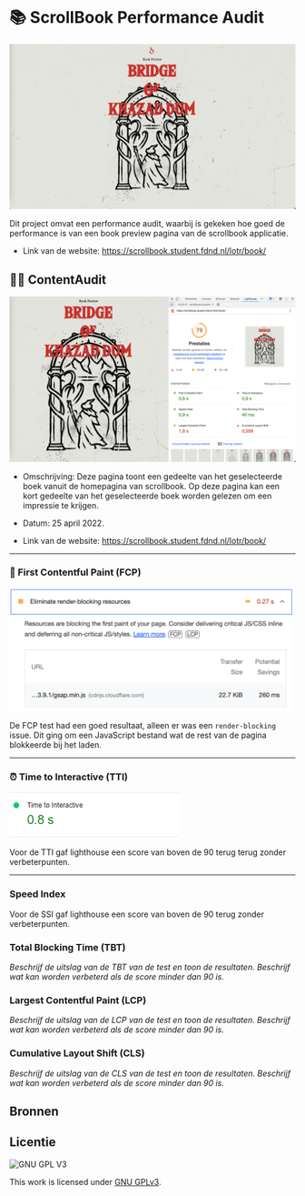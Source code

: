 # 📚 ScrollBook Performance Audit

<img width="800" src="https://github.com/boudewijnbout/performance-matters-performance-audit/blob/main/assets/Schermafbeelding%202022-04-25%20om%2012.55.06.png" />

Dit project omvat een performance audit, waarbij is gekeken hoe goed de performance is van een book preview pagina van de scrollbook applicatie.

- Link van de website: https://scrollbook.student.fdnd.nl/lotr/book/

## 🤘🏼 ContentAudit

<img width="800" src="https://github.com/boudewijnbout/performance-matters-performance-audit/blob/main/assets/Schermafbeelding%202022-04-25%20om%2012.53.07.png" />

- Omschrijving: Deze pagina toont een gedeelte van het geselecteerde boek vanuit de homepagina van scrollbook. Op deze pagina kan een kort gedeelte van het geselecteerde boek worden gelezen om een impressie te krijgen.

- Datum: 25 april 2022.

- Link van de website: https://scrollbook.student.fdnd.nl/lotr/book/

<hr>

### 🥇 First Contentful Paint (FCP)

<img width="500" src="https://github.com/boudewijnbout/performance-matters-performance-audit/blob/main/assets/Schermafbeelding%202022-04-25%20om%2013.12.21.png" />

De FCP test had een goed resultaat, alleen er was een `render-blocking` issue. Dit ging om een JavaScript bestand wat de rest van de pagina blokkeerde bij het laden.

<hr>

### ⏰ Time to Interactive (TTI)

<img width="300" src="https://github.com/boudewijnbout/performance-matters-performance-audit/blob/main/assets/foto-tti.PNG" />

Voor de TTI gaf lighthouse een score van boven de 90 terug terug zonder verbeterpunten.

<hr>

### Speed Index



Voor de SSI gaf lighthouse een score van boven de 90 terug zonder verbeterpunten.

### Total Blocking Time (TBT)
_Beschrijf de uitslag van de TBT van de test en toon de resultaten. Beschrijf wat kan worden verbeterd als de score minder dan 90 is._

### Largest Contentful Paint (LCP)
_Beschrijf de uitslag van de LCP van de test en toon de resultaten. Beschrijf wat kan worden verbeterd als de score minder dan 90 is._

### Cumulative Layout Shift (CLS)
_Beschrijf de uitslag van de CLS van de test en toon de resultaten. Beschrijf wat kan worden verbeterd als de score minder dan 90 is._



## Bronnen

## Licentie

![GNU GPL V3](https://www.gnu.org/graphics/gplv3-127x51.png)

This work is licensed under [GNU GPLv3](./LICENSE).

